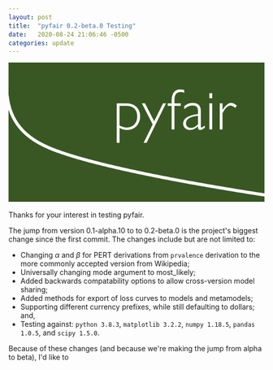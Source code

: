 ```yaml
---
layout: post
title:  "pyfair 0.2-beta.0 Testing"
date:   2020-08-24 21:06:46 -0500
categories: update
---
```

![pyfair_logo](/assets/2020-08-24-pyfair-0-2-beta-0-testing/logo.PNG)

Thanks for your interest in testing pyfair.

The jump from version 0.1-alpha.10 to to 0.2-beta.0 is the project's
biggest change since the first commit. The changes include but are
not limited to:

* Changing $\alpha$ and $\beta$ for PERT derivations from `prvalence`
  derivation to the more commonly accepted version from Wikipedia;
* Universally changing mode argument to most_likely;
* Added backwards compatability options to allow cross-version model
  sharing;
* Added methods for export of loss curves to models and metamodels;
* Supporting different currency prefixes, while still defaulting to
  dollars; and,
* Testing against: `python 3.8.3`, `matplotlib 3.2.2`, `numpy 1.18.5`,
  `pandas 1.0.5`, and `scipy 1.5.0`.

Because of these changes (and because we're making the jump from alpha
to beta), I'd like to
